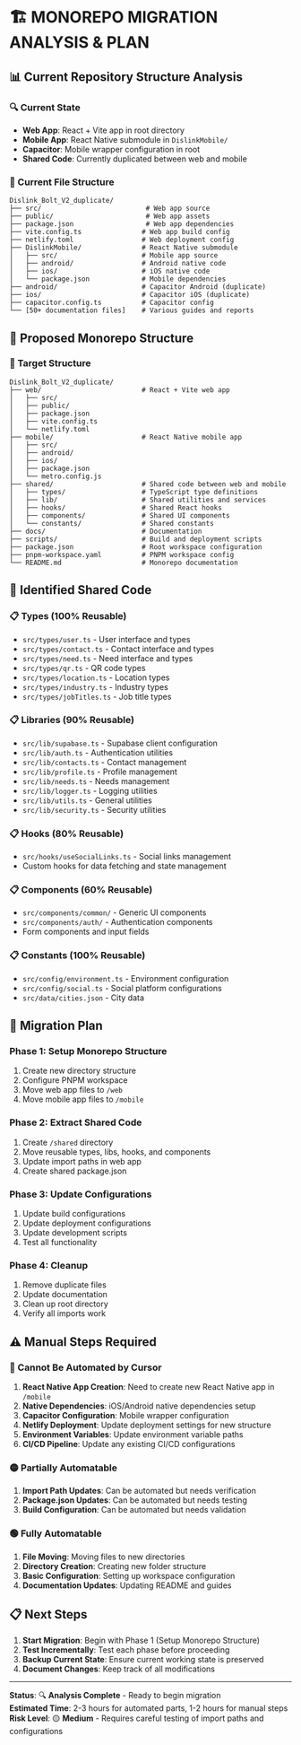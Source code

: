 # 🏗️ **MONOREPO MIGRATION ANALYSIS & PLAN**

## **📊 Current Repository Structure Analysis**

### **🔍 Current State**
- **Web App**: React + Vite app in root directory
- **Mobile App**: React Native submodule in `DislinkMobile/`
- **Capacitor**: Mobile wrapper configuration in root
- **Shared Code**: Currently duplicated between web and mobile

### **📁 Current File Structure**
```
Dislink_Bolt_V2_duplicate/
├── src/                          # Web app source
├── public/                       # Web app assets
├── package.json                  # Web app dependencies
├── vite.config.ts               # Web app build config
├── netlify.toml                 # Web deployment config
├── DislinkMobile/               # React Native submodule
│   ├── src/                     # Mobile app source
│   ├── android/                 # Android native code
│   ├── ios/                     # iOS native code
│   └── package.json             # Mobile dependencies
├── android/                     # Capacitor Android (duplicate)
├── ios/                         # Capacitor iOS (duplicate)
├── capacitor.config.ts          # Capacitor config
└── [50+ documentation files]    # Various guides and reports
```

## **🎯 Proposed Monorepo Structure**

### **📁 Target Structure**
```
Dislink_Bolt_V2_duplicate/
├── web/                         # React + Vite web app
│   ├── src/
│   ├── public/
│   ├── package.json
│   ├── vite.config.ts
│   └── netlify.toml
├── mobile/                      # React Native mobile app
│   ├── src/
│   ├── android/
│   ├── ios/
│   ├── package.json
│   └── metro.config.js
├── shared/                      # Shared code between web and mobile
│   ├── types/                   # TypeScript type definitions
│   ├── lib/                     # Shared utilities and services
│   ├── hooks/                   # Shared React hooks
│   ├── components/              # Shared UI components
│   └── constants/               # Shared constants
├── docs/                        # Documentation
├── scripts/                     # Build and deployment scripts
├── package.json                 # Root workspace configuration
├── pnpm-workspace.yaml          # PNPM workspace config
└── README.md                    # Monorepo documentation
```

## **🔧 Identified Shared Code**

### **📋 Types (100% Reusable)**
- `src/types/user.ts` - User interface and types
- `src/types/contact.ts` - Contact interface and types
- `src/types/need.ts` - Need interface and types
- `src/types/qr.ts` - QR code types
- `src/types/location.ts` - Location types
- `src/types/industry.ts` - Industry types
- `src/types/jobTitles.ts` - Job title types

### **📋 Libraries (90% Reusable)**
- `src/lib/supabase.ts` - Supabase client configuration
- `src/lib/auth.ts` - Authentication utilities
- `src/lib/contacts.ts` - Contact management
- `src/lib/profile.ts` - Profile management
- `src/lib/needs.ts` - Needs management
- `src/lib/logger.ts` - Logging utilities
- `src/lib/utils.ts` - General utilities
- `src/lib/security.ts` - Security utilities

### **📋 Hooks (80% Reusable)**
- `src/hooks/useSocialLinks.ts` - Social links management
- Custom hooks for data fetching and state management

### **📋 Components (60% Reusable)**
- `src/components/common/` - Generic UI components
- `src/components/auth/` - Authentication components
- Form components and input fields

### **📋 Constants (100% Reusable)**
- `src/config/environment.ts` - Environment configuration
- `src/config/social.ts` - Social platform configurations
- `src/data/cities.json` - City data

## **🚀 Migration Plan**

### **Phase 1: Setup Monorepo Structure**
1. Create new directory structure
2. Configure PNPM workspace
3. Move web app files to `/web`
4. Move mobile app files to `/mobile`

### **Phase 2: Extract Shared Code**
1. Create `/shared` directory
2. Move reusable types, libs, hooks, and components
3. Update import paths in web app
4. Create shared package.json

### **Phase 3: Update Configurations**
1. Update build configurations
2. Update deployment configurations
3. Update development scripts
4. Test all functionality

### **Phase 4: Cleanup**
1. Remove duplicate files
2. Update documentation
3. Clean up root directory
4. Verify all imports work

## **⚠️ Manual Steps Required**

### **🔴 Cannot Be Automated by Cursor**
1. **React Native App Creation**: Need to create new React Native app in `/mobile`
2. **Native Dependencies**: iOS/Android native dependencies setup
3. **Capacitor Configuration**: Mobile wrapper configuration
4. **Netlify Deployment**: Update deployment settings for new structure
5. **Environment Variables**: Update environment variable paths
6. **CI/CD Pipeline**: Update any existing CI/CD configurations

### **🟡 Partially Automatable**
1. **Import Path Updates**: Can be automated but needs verification
2. **Package.json Updates**: Can be automated but needs testing
3. **Build Configuration**: Can be automated but needs validation

### **🟢 Fully Automatable**
1. **File Moving**: Moving files to new directories
2. **Directory Creation**: Creating new folder structure
3. **Basic Configuration**: Setting up workspace configuration
4. **Documentation Updates**: Updating README and guides

## **📋 Next Steps**

1. **Start Migration**: Begin with Phase 1 (Setup Monorepo Structure)
2. **Test Incrementally**: Test each phase before proceeding
3. **Backup Current State**: Ensure current working state is preserved
4. **Document Changes**: Keep track of all modifications

---

**Status**: 🔍 **Analysis Complete** - Ready to begin migration  
**Estimated Time**: 2-3 hours for automated parts, 1-2 hours for manual steps  
**Risk Level**: 🟡 **Medium** - Requires careful testing of import paths and configurations
